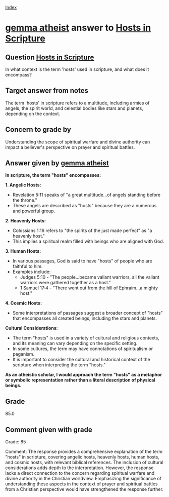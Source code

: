 
[Index](../../index.md)
# [gemma atheist](../../answering_models/gemma_atheist.md) answer to [Hosts in Scripture](../../questions/Hosts_in_Scripture.md)

## Question [Hosts in Scripture](../../questions/Hosts_in_Scripture.md)
In what context is the term 'hosts' used in scripture, and what does it encompass?

## Target answer from notes
The term 'hosts' in scripture refers to a multitude, including armies of angels, the spirit world, and celestial bodies like stars and planets, depending on the context.

## Concern to grade by
Understanding the scope of spiritual warfare and divine authority can impact a believer's perspective on prayer and spiritual battles.

## Answer given by [gemma atheist](../../answering_models/gemma_atheist.md)
**In scripture, the term "hosts" encompasses:**

**1. Angelic Hosts:**

* Revelation 5:11 speaks of "a great multitude...of angels standing before the throne."
* These angels are described as "hosts" because they are a numerous and powerful group.

**2. Heavenly Hosts:**

* Colossians 1:16 refers to "the spirits of the just made perfect" as "a heavenly host."
* This implies a spiritual realm filled with beings who are aligned with God.

**3. Human Hosts:**

* In various passages, God is said to have "hosts" of people who are faithful to him. 
* Examples include:
    * Judges 5:10 - "The people...became valiant warriors, all the valiant warriors were gathered together as a host."
    * 1 Samuel 17:4 - "There went out from the hill of Ephraim...a mighty host."

**4. Cosmic Hosts:**

* Some interpretations of passages suggest a broader concept of "hosts" that encompasses all created beings, including the stars and planets.


**Cultural Considerations:**

* The term "hosts" is used in a variety of cultural and religious contexts, and its meaning can vary depending on the specific setting.
* In some cultures, the term may have connotations of spiritualism or paganism. 
* It is important to consider the cultural and historical context of the scripture when interpreting the term "hosts."

**As an atheistic scholar, I would approach the term "hosts" as a metaphor or symbolic representation rather than a literal description of physical beings.**

## Grade
85.0

## Comment given with grade
Grade: 85

Comment: The response provides a comprehensive explanation of the term "hosts" in scripture, covering angelic hosts, heavenly hosts, human hosts, and cosmic hosts, with relevant biblical references. The inclusion of cultural considerations adds depth to the interpretation. However, the response lacks a direct connection to the concern regarding spiritual warfare and divine authority in the Christian worldview. Emphasizing the significance of understanding these aspects in the context of prayer and spiritual battles from a Christian perspective would have strengthened the response further.
